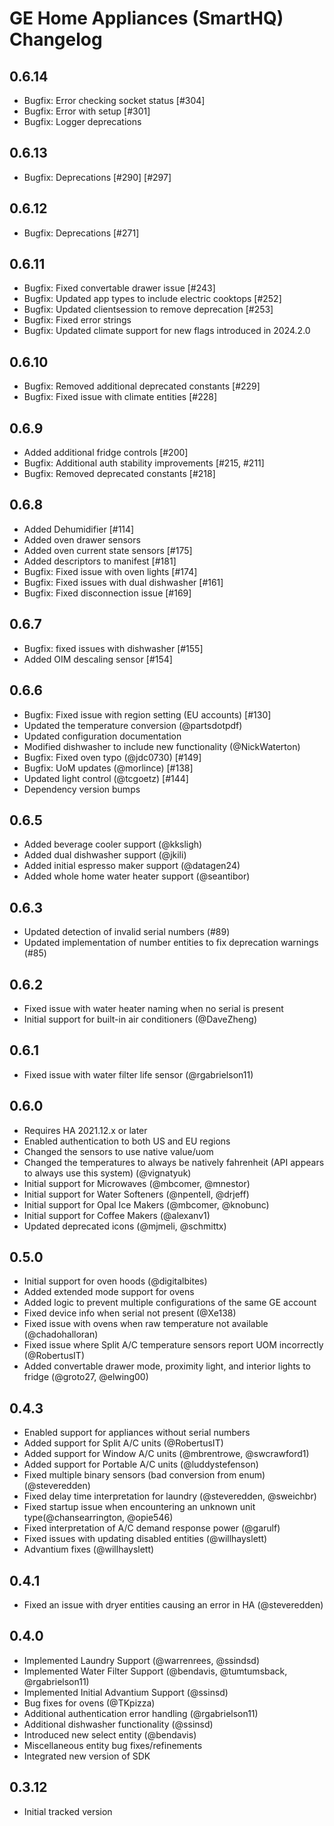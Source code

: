 
# GE Home Appliances (SmartHQ) Changelog

## 0.6.14

- Bugfix: Error checking socket status [#304]
- Bugfix: Error with setup [#301]
- Bugfix: Logger deprecations

## 0.6.13

- Bugfix: Deprecations [#290] [#297] 

## 0.6.12

- Bugfix: Deprecations [#271]

## 0.6.11

- Bugfix: Fixed convertable drawer issue [#243]
- Bugfix: Updated app types to include electric cooktops [#252]
- Bugfix: Updated clientsession to remove deprecation [#253]
- Bugfix: Fixed error strings
- Bugfix: Updated climate support for new flags introduced in 2024.2.0

## 0.6.10

- Bugfix: Removed additional deprecated constants [#229]
- Bugfix: Fixed issue with climate entities [#228]

## 0.6.9

- Added additional fridge controls [#200]
- Bugfix: Additional auth stability improvements [#215, #211]
- Bugfix: Removed deprecated constants [#218]

## 0.6.8

- Added Dehumidifier [#114]
- Added oven drawer sensors
- Added oven current state sensors [#175]
- Added descriptors to manifest [#181]
- Bugfix: Fixed issue with oven lights [#174]
- Bugfix: Fixed issues with dual dishwasher [#161]
- Bugfix: Fixed disconnection issue [#169]


## 0.6.7

- Bugfix: fixed issues with dishwasher [#155]
- Added OIM descaling sensor [#154]

## 0.6.6

- Bugfix: Fixed issue with region setting (EU accounts) [#130]
- Updated the temperature conversion (@partsdotpdf)
- Updated configuration documentation
- Modified dishwasher to include new functionality (@NickWaterton)
- Bugfix: Fixed oven typo (@jdc0730) [#149]
- Bugfix: UoM updates (@morlince) [#138]
- Updated light control (@tcgoetz) [#144]
- Dependency version bumps

## 0.6.5

- Added beverage cooler support (@kksligh)
- Added dual dishwasher support (@jkili)
- Added initial espresso maker support (@datagen24)
- Added whole home water heater support (@seantibor)

## 0.6.3

- Updated detection of invalid serial numbers (#89)
- Updated implementation of number entities to fix deprecation warnings (#85)

## 0.6.2

- Fixed issue with water heater naming when no serial is present
- Initial support for built-in air conditioners (@DaveZheng)

## 0.6.1

- Fixed issue with water filter life sensor (@rgabrielson11)

## 0.6.0

- Requires HA 2021.12.x or later
- Enabled authentication to both US and EU regions
- Changed the sensors to use native value/uom
- Changed the temperatures to always be natively fahrenheit (API appears to always use this system) (@vignatyuk)
- Initial support for Microwaves (@mbcomer, @mnestor)
- Initial support for Water Softeners (@npentell, @drjeff)
- Initial support for Opal Ice Makers (@mbcomer, @knobunc)
- Initial support for Coffee Makers (@alexanv1)
- Updated deprecated icons (@mjmeli, @schmittx)

## 0.5.0

- Initial support for oven hoods (@digitalbites)
- Added extended mode support for ovens
- Added logic to prevent multiple configurations of the same GE account
- Fixed device info when serial not present (@Xe138)
- Fixed issue with ovens when raw temperature not available (@chadohalloran)
- Fixed issue where Split A/C temperature sensors report UOM incorrectly (@RobertusIT)
- Added convertable drawer mode, proximity light, and interior lights to fridge (@groto27, @elwing00)
## 0.4.3

- Enabled support for appliances without serial numbers
- Added support for Split A/C units (@RobertusIT)
- Added support for Window A/C units (@mbrentrowe, @swcrawford1)
- Added support for Portable A/C units (@luddystefenson)
- Fixed multiple binary sensors (bad conversion from enum) (@steveredden)
- Fixed delay time interpretation for laundry (@steveredden, @sweichbr)
- Fixed startup issue when encountering an unknown unit type(@chansearrington, @opie546)
- Fixed interpretation of A/C demand response power (@garulf)
- Fixed issues with updating disabled entities (@willhayslett)
- Advantium fixes (@willhayslett)

## 0.4.1

- Fixed an issue with dryer entities causing an error in HA (@steveredden)

## 0.4.0

- Implemented Laundry Support (@warrenrees, @ssindsd)
- Implemented Water Filter Support (@bendavis, @tumtumsback, @rgabrielson11)
- Implemented Initial Advantium Support (@ssinsd)
- Bug fixes for ovens (@TKpizza)
- Additional authentication error handling (@rgabrielson11)
- Additional dishwasher functionality (@ssinsd)
- Introduced new select entity (@bendavis)
- Miscellaneous entity bug fixes/refinements
- Integrated new version of SDK

## 0.3.12

- Initial tracked version